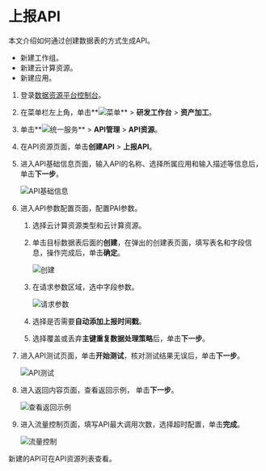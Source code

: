 # 上报API

本文介绍如何通过创建数据表的方式生成API。

-   新建工作组。
-   新建云计算资源。
-   新建应用。

1.  登录[数据资源平台控制台](https://dataq.console.aliyun.com)。

2.  在菜单栏左上角，单击**![菜单](https://static-aliyun-doc.oss-accelerate.aliyuncs.com/assets/img/zh-CN/6504337061/p188771.png)** \> **研发工作台** \> **资产加工**。

3.  单击**![统一服务](https://static-aliyun-doc.oss-accelerate.aliyuncs.com/assets/img/zh-CN/0702579161/p268584.png)** \> **API管理** \> **API资源**。

4.  在API资源页面，单击**创建API** \> **上报API**。

5.  进入API基础信息页面，输入API的名称、选择所属应用和输入描述等信息后，单击**下一步**。

    ![API基础信息](https://static-aliyun-doc.oss-accelerate.aliyuncs.com/assets/img/zh-CN/5618030061/p140485.png)

6.  进入API参数配置页面，配置PAI参数。

    1.  选择云计算资源类型和云计算资源。

    2.  单击目标数据表后面的**创建**，在弹出的创建表页面，填写表名和字段信息，操作完成后，单击**确定**。

        ![创建](https://static-aliyun-doc.oss-accelerate.aliyuncs.com/assets/img/zh-CN/6683666161/p207481.png)

    3.  在请求参数区域，选中字段参数。

        ![请求参数](https://static-aliyun-doc.oss-accelerate.aliyuncs.com/assets/img/zh-CN/6683666161/p207483.png)

    4.  选择是否需要**自动添加上报时间戳**。

    5.  选择覆盖或丢弃**主键重复数据处理策略**后，单击**下一步**。

7.  进入API测试页面，单击**开始测试**，核对测试结果无误后，单击**下一步**。

    ![API测试](https://static-aliyun-doc.oss-accelerate.aliyuncs.com/assets/img/zh-CN/6683666161/p207484.png)

8.  进入返回内容页面，查看返回示例， 单击**下一步**。

    ![查看返回示例](https://static-aliyun-doc.oss-accelerate.aliyuncs.com/assets/img/zh-CN/6683666161/p207485.png)

9.  进入流量控制页面，填写API最大调用次数，选择超时配置，单击**完成**。

    ![流量控制](https://static-aliyun-doc.oss-accelerate.aliyuncs.com/assets/img/zh-CN/6683666161/p207486.png)


新建的API可在API资源列表查看。

